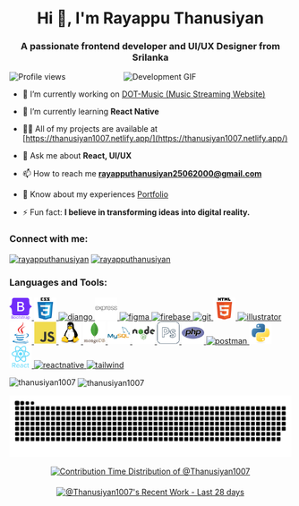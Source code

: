 
<h1 align="center">Hi 👋, I'm Rayappu Thanusiyan</h1>
<h3 align="center">A passionate frontend developer and UI/UX Designer from Srilanka</h3>

<img align="right" src="https://camo.githubusercontent.com/4d9f5ecceb711eec6e2018f38a5677dc657c9738d4a65ba3b928c41c0a45b439/68747470733a2f2f6d69726f2e6d656469756d2e636f6d2f6d61782f313336302f302a37513379765349765f7430696f4a2d5a2e676966" alt="Development GIF" width="300">

<p align="left"> <img src="https://komarev.com/ghpvc/?username=thanusiyan1007&label=Profile%20views&color=0e75b6&style=flat" alt="Profile views" /> </p>

- 🔭 I’m currently working on [DOT-Music (Music Streaming Website)](https://github.com/SLDrago/DOT-Music)

- 🌱 I’m currently learning **React Native**

- 👨‍💻 All of my projects are available at [https://thanusiyan1007.netlify.app/](https://thanusiyan1007.netlify.app/)

- 💬 Ask me about **React, UI/UX**

- 📫 How to reach me **rayapputhanusiyan25062000@gmail.com**

- 📄 Know about my experiences [Portfolio](https://thanusiyan1007.github.io/Portfolio/)

- ⚡ Fun fact: **I believe in transforming ideas into digital reality.**

<h3 align="left">Connect with me:</h3>
<p align="left">
<a href="https://linkedin.com/in/rayapputhanusiyan" target="blank"><img align="center" src="https://raw.githubusercontent.com/rahuldkjain/github-profile-readme-generator/master/src/images/icons/Social/linked-in-alt.svg" alt="rayapputhanusiyan" height="30" width="40" /></a>
<a href="https://www.behance.net/rayapputhanusiyan" target="blank"><img align="center" src="https://raw.githubusercontent.com/rahuldkjain/github-profile-readme-generator/master/src/images/icons/Social/behance.svg" alt="rayapputhanusiyan" height="30" width="40" /></a>
</p>

<h3 align="left">Languages and Tools:</h3>
<p align="left"> <a href="https://getbootstrap.com" target="_blank" rel="noreferrer"> <img src="https://raw.githubusercontent.com/devicons/devicon/master/icons/bootstrap/bootstrap-plain-wordmark.svg" alt="bootstrap" width="40" height="40"/> </a> <a href="https://www.w3schools.com/css/" target="_blank" rel="noreferrer"> <img src="https://raw.githubusercontent.com/devicons/devicon/master/icons/css3/css3-original-wordmark.svg" alt="css3" width="40" height="40"/> </a> <a href="https://www.djangoproject.com/" target="_blank" rel="noreferrer"> <img src="https://cdn.worldvectorlogo.com/logos/django.svg" alt="django" width="40" height="40"/> </a> <a href="https://expressjs.com" target="_blank" rel="noreferrer"> <img src="https://raw.githubusercontent.com/devicons/devicon/master/icons/express/express-original-wordmark.svg" alt="express" width="40" height="40"/> </a> <a href="https://www.figma.com/" target="_blank" rel="noreferrer"> <img src="https://www.vectorlogo.zone/logos/figma/figma-icon.svg" alt="figma" width="40" height="40"/> </a> <a href="https://firebase.google.com/" target="_blank" rel="noreferrer"> <img src="https://www.vectorlogo.zone/logos/firebase/firebase-icon.svg" alt="firebase" width="40" height="40"/> </a> <a href="https://git-scm.com/" target="_blank" rel="noreferrer"> <img src="https://www.vectorlogo.zone/logos/git-scm/git-scm-icon.svg" alt="git" width="40" height="40"/> </a> <a href="https://www.w3.org/html/" target="_blank" rel="noreferrer"> <img src="https://raw.githubusercontent.com/devicons/devicon/master/icons/html5/html5-original-wordmark.svg" alt="html5" width="40" height="40"/> </a> <a href="https://www.adobe.com/in/products/illustrator.html" target="_blank" rel="noreferrer"> <img src="https://www.vectorlogo.zone/logos/adobe_illustrator/adobe_illustrator-icon.svg" alt="illustrator" width="40" height="40"/> </a> <a href="https://www.java.com" target="_blank" rel="noreferrer"> <img src="https://raw.githubusercontent.com/devicons/devicon/master/icons/java/java-original.svg" alt="java" width="40" height="40"/> </a> <a href="https://developer.mozilla.org/en-US/docs/Web/JavaScript" target="_blank" rel="noreferrer"> <img src="https://raw.githubusercontent.com/devicons/devicon/master/icons/javascript/javascript-original.svg" alt="javascript" width="40" height="40"/> </a> <a href="https://www.linux.org/" target="_blank" rel="noreferrer"> <img src="https://raw.githubusercontent.com/devicons/devicon/master/icons/linux/linux-original.svg" alt="linux" width="40" height="40"/> </a> <a href="https://www.mongodb.com/" target="_blank" rel="noreferrer"> <img src="https://raw.githubusercontent.com/devicons/devicon/master/icons/mongodb/mongodb-original-wordmark.svg" alt="mongodb" width="40" height="40"/> </a> <a href="https://www.mysql.com/" target="_blank" rel="noreferrer"> <img src="https://raw.githubusercontent.com/devicons/devicon/master/icons/mysql/mysql-original-wordmark.svg" alt="mysql" width="40" height="40"/> </a> <a href="https://nodejs.org" target="_blank" rel="noreferrer"> <img src="https://raw.githubusercontent.com/devicons/devicon/master/icons/nodejs/nodejs-original-wordmark.svg" alt="nodejs" width="40" height="40"/> </a> <a href="https://www.photoshop.com/en" target="_blank" rel="noreferrer"> <img src="https://raw.githubusercontent.com/devicons/devicon/master/icons/photoshop/photoshop-line.svg" alt="photoshop" width="40" height="40"/> </a> <a href="https://www.php.net" target="_blank" rel="noreferrer"> <img src="https://raw.githubusercontent.com/devicons/devicon/master/icons/php/php-original.svg" alt="php" width="40" height="40"/> </a> <a href="https://postman.com" target="_blank" rel="noreferrer"> <img src="https://www.vectorlogo.zone/logos/getpostman/getpostman-icon.svg" alt="postman" width="40" height="40"/> </a> <a href="https://www.python.org" target="_blank" rel="noreferrer"> <img src="https://raw.githubusercontent.com/devicons/devicon/master/icons/python/python-original.svg" alt="python" width="40" height="40"/> </a> <a href="https://reactjs.org/" target="_blank" rel="noreferrer"> <img src="https://raw.githubusercontent.com/devicons/devicon/master/icons/react/react-original-wordmark.svg" alt="react" width="40" height="40"/> </a> <a href="https://reactnative.dev/" target="_blank" rel="noreferrer"> <img src="https://reactnative.dev/img/header_logo.svg" alt="reactnative" width="40" height="40"/> </a> <a href="https://tailwindcss.com/" target="_blank" rel="noreferrer"> <img src="https://www.vectorlogo.zone/logos/tailwindcss/tailwindcss-icon.svg" alt="tailwind" width="40" height="40"/> </a> </p>

<p><img align="left" src="https://github-readme-stats.vercel.app/api/top-langs?username=thanusiyan1007&show_icons=true&locale=en&layout=compact" alt="thanusiyan1007" /></p>

<p>&nbsp;<img align="center" src="https://github-readme-stats.vercel.app/api?username=thanusiyan1007&show_icons=true&locale=en" alt="thanusiyan1007" /></p>



![snake gif](https://github.com/thanusiyan1007/thanusiyan1007/blob/output/github-snake.svg)


<!-- Copy-paste in your Readme.md file -->

<div align="center">
  <a href="https://next.ossinsight.io/widgets/official/analyze-user-contribution-time-distribution?period=all_times&user_id=157779212" target="_blank" style="display: block">
    <picture>
      <source media="(prefers-color-scheme: dark)" srcset="https://next.ossinsight.io/widgets/official/analyze-user-contribution-time-distribution/thumbnail.png?period=all_times&user_id=157779212&image_size=auto&color_scheme=dark" width="721" height="auto">
      <img alt="Contribution Time Distribution of @Thanusiyan1007" src="https://next.ossinsight.io/widgets/official/analyze-user-contribution-time-distribution/thumbnail.png?period=all_times&user_id=157779212&image_size=auto&color_scheme=light" width="721" height="auto">
    </picture>
  </a>

  <a href="https://next.ossinsight.io/widgets/official/compose-currently-working-on?user_id=157779212&activity_type=all" target="_blank" style="display: block; margin-top: 20px;">
    <picture>
      <source media="(prefers-color-scheme: dark)" srcset="https://next.ossinsight.io/widgets/official/compose-currently-working-on/thumbnail.png?user_id=157779212&activity_type=all&image_size=auto&color_scheme=dark" width="497.5" height="auto">
      <img alt="@Thanusiyan1007's Recent Work - Last 28 days" src="https://next.ossinsight.io/widgets/official/compose-currently-working-on/thumbnail.png?user_id=157779212&activity_type=all&image_size=auto&color_scheme=light" width="497.5" height="auto">
    </picture>
  </a>
</div>

<!-- Made with [OSS Insight](https://ossinsight.io/) -->

